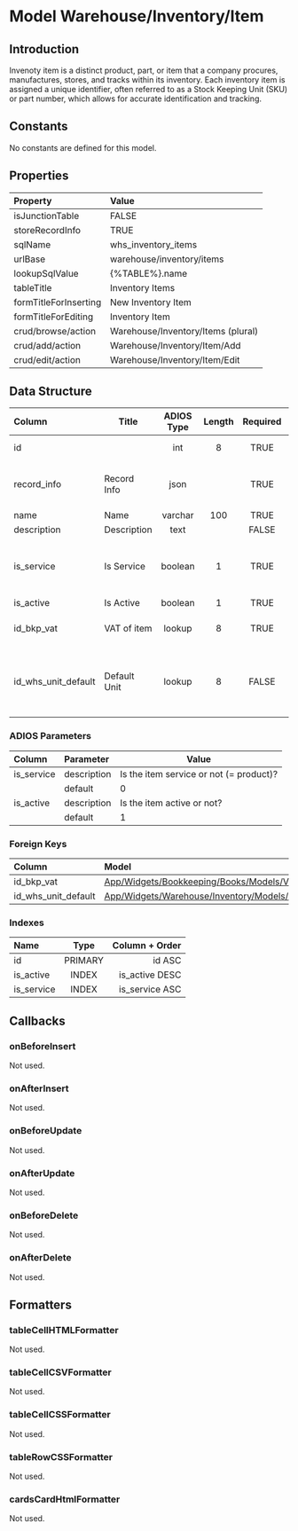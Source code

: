 # Model Warehouse/Inventory/Item

## Introduction

Invenoty item is a distinct product, part, or item that a company procures, manufactures, stores, and tracks within its inventory. Each inventory item is assigned a unique identifier, often referred to as a Stock Keeping Unit (SKU) or part number, which allows for accurate identification and tracking.

## Constants

No constants are defined for this model.

## Properties

| Property              | Value                              |
| :-------------------- | :--------------------------------- |
| isJunctionTable       | FALSE                              |
| storeRecordInfo       | TRUE                               |
| sqlName               | whs_inventory_items                          |
| urlBase               | warehouse/inventory/items          |
| lookupSqlValue        | {%TABLE%}.name                     |
| tableTitle            | Inventory Items                    |
| formTitleForInserting | New Inventory Item                 |
| formTitleForEditing   | Inventory Item                     |
| crud/browse/action    | Warehouse/Inventory/Items (plural) |
| crud/add/action       | Warehouse/Inventory/Item/Add       |
| crud/edit/action      | Warehouse/Inventory/Item/Edit      |

## Data Structure

| Column              | Title        | ADIOS Type | Length | Required | Notes                                                             |
| :------------------ | ------------ | :--------: | :----: | :------: | :---------------------------------------------------------------- |
| id                  |              |    int     |   8    |   TRUE   | Unique record ID                                                  |
| record_info         | Record Info  |    json    |        |   TRUE   | Info about INSERT and UPDATE time & author                        |
| name                | Name         |  varchar   |  100   |   TRUE   |                                                                   |
| description         | Description  |    text    |        |  FALSE   |                                                                   |
| is_service          | Is Service   |  boolean   |   1    |   TRUE   | If the item is service (TRUE) or product (FALSE)                  |
| is_active           | Is Active    |  boolean   |   1    |   TRUE   |                                                                   |
| id_bkp_vat          | VAT of item  |   lookup   |   8    |   TRUE   | VAT which is used in case of item price                           |
| id_whs_unit_default | Default Unit |   lookup   |   8    |  FALSE   | Unit wich will be used automatically when item is added somewhere |

### ADIOS Parameters

| Column         | Parameter   | Value                                   |
| :------------- | :---------- | --------------------------------------- |
| is_service     | description | Is the item service or not (= product)? |
|                | default     | 0                                       |
| is_active      | description | Is the item active or not?              |
|                | default     | 1                                       |

### Foreign Keys

| Column              | Model                                                                                | Relation | OnUpdate | OnDelete |
| :------------------ | :----------------------------------------------------------------------------------- | :------: | -------- | -------- |
| id_bkp_vat          | [App/Widgets/Bookkeeping/Books/Models/Vat](../../../Bookkeeping/Books/Models/Vat.md) |   1:N    | Cascade  | Restrict |
| id_whs_unit_default | [App/Widgets/Warehouse/Inventory/Models/Unit](./Unit.md)                             |   1:N    | Cascade  | Restrict |

### Indexes

| Name                 |  Type   | Column + Order |
| :------------------- | :-----: | -------------: |
| id                   | PRIMARY |         id ASC |
| is_active            |  INDEX  | is_active DESC |
| is_service           |  INDEX  | is_service ASC |

## Callbacks

### onBeforeInsert

Not used.

### onAfterInsert

Not used.

### onBeforeUpdate

Not used.

### onAfterUpdate

Not used.

### onBeforeDelete

Not used.

### onAfterDelete

Not used.

## Formatters

### tableCellHTMLFormatter

Not used.

### tableCellCSVFormatter

Not used.

### tableCellCSSFormatter

Not used.

### tableRowCSSFormatter

Not used.

### cardsCardHtmlFormatter

Not used.
